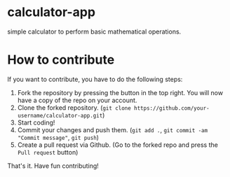 # calculator-app
simple calculator to perform basic mathematical operations.

# How to contribute
If you want to contribute, you have to do the following steps:

1. Fork the repository by pressing the button in the top right. You will now have a copy of the repo on your account.
2. Clone the forked repository. (`git clone https://github.com/your-username/calculator-app.git`)
3. Start coding!
4. Commit your changes and push them. (`git add .`, `git commit -am "Commit message"`, `git push`)
5. Create a pull request via Github. (Go to the forked repo and press the `Pull request` button)

That's it. Have fun contributing!
